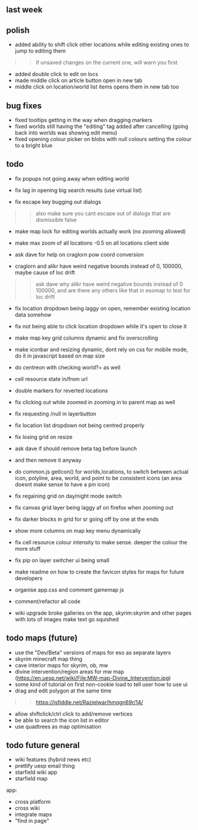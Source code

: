 ## last week

## polish
- added ability to shift click other locations while editing existing ones to jump to editing them
>> if unsaved changes on the current one, will warn you first
- added double click to edit on locs
- made middle click on article button open in new tab
- middle click on location/world list items opens them in new tab too

## bug fixes
- fixed tooltips getting in the way when dragging markers
- fixed worlds still having the "editing" tag added after cancelling (going back into worlds was showing edit menu)
- fixed opening colour picker on blobs with null colours setting the colour to a bright blue

## todo

- fix popups not going away when editing world

- fix lag in opening big search results (use virtual list)

- fix escape key bugging out dialogs
>> also make sure you cant escape out of dialogs that are dismissible false

- make map lock for editing worlds actually work (no zooming allowed)


- make max zoom of all locations -0.5 on all locations client side


- ask dave for help on craglorn pow coord conversion
- craglorn and alikr have weird negative bounds instead of 0, 100000, maybe cause of loc drift
>> ask dave why alikr have weird negative bounds instead of 0 100000, and are there any others like that in esomap to test for loc drift


- fix location dropdown being laggy on open, remember existing location data somehow

- fix not being able to click location dropdown while it's open to close it

- make map key grid columns dynamic and fix overscrolling

- make iconbar and resizing dynamic, dont rely on css for mobile mode, do it in javascript based on map size

- do centreon with checking world?= as well
- cell resource state in/from url

- double markers for reverted locations

- fix clicking out while zoomed in zooming in to parent map as well
- fix requesting /null in layerbutton

- fix location list dropdown not being centred properly
- fix losing grid on resize

- ask dave if should remove beta tag before launch
- and then remove it anyway

- do common.js getIcon() for worlds,locations, to switch between actual icon, polyline, area, world, and point
to be consistent icons (an area doesnt make sense to have a pin icon)

- fix regaining grid on day/night mode switch
- fix canvas grid layer being laggy af on firefox when zooming out
- fix darker blocks in grid for sr going off by one at the ends
- show more columns on map key menu dynamically
- fix cell resource colour intensity to make sense. deeper the colour the more stuff
- fix pip on layer switcher ui being small
- make readme on how to create the favicon styles for maps for future developers
- organise app.css and comment gamemap js
- comment/refactor all code
- wiki upgrade broke galleries on the app, skyrim:skyrim and other pages with lots of images make text go squished


## todo maps (future)
- use the "Dev/Beta" versions of maps for eso as separate layers
- skyrim minecraft map thing
- cave interior maps for skyrim, ob, mw
- divine intervention/region areas for mw map (https://en.uesp.net/wiki/File:MW-map-Divine_Intervention.jpg)
- some kind of tutorial on first non-cookie load to tell user how to use ui
- drag and edit polygon at the same time
>> https://jsfiddle.net/Razielwar/hmqgn69r/14/
- allow shiftclick/ctrl click to add/remove vertices
- be able to search the icon list in editor
- use quadtrees as map optimisation

## todo future general
- wiki features (hybrid news etc)
- prettify uesp email thing
- starfield wiki app
- starfield map

app:
- cross platform
- cross wiki
- integrate maps
- "find in page"
